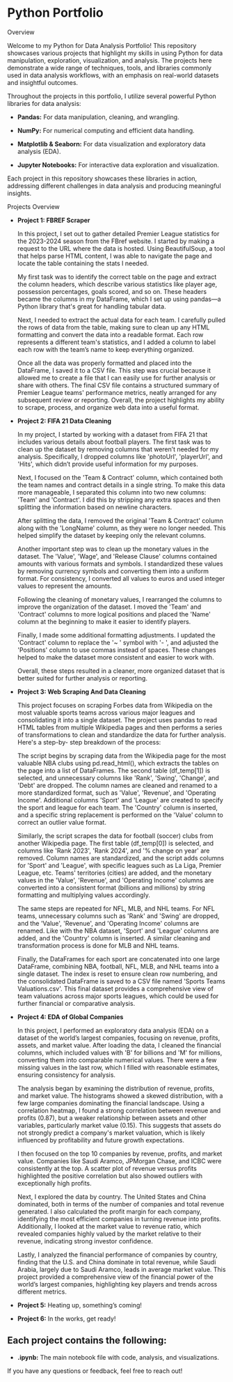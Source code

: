# Python Portfolio

Overview

  Welcome to my Python for Data Analysis Portfolio! This repository showcases various projects that highlight my skills in using Python for data manipulation, exploration, visualization, and analysis. The projects here demonstrate a wide range of techniques, tools, and libraries commonly used in data analysis workflows, with an emphasis on real-world datasets and insightful outcomes.

  Throughout the projects in this portfolio, I utilize several powerful Python libraries for data analysis:

  - **Pandas:** For data manipulation, cleaning, and wrangling.
  
  - **NumPy:** For numerical computing and efficient data handling.
  
  - **Matplotlib & Seaborn:** For data visualization and exploratory data analysis (EDA).

  - **Jupyter Notebooks:** For interactive data exploration and visualization.
    
Each project in this repository showcases these libraries in action, addressing different challenges in data analysis and producing meaningful insights.

Projects Overview

- **Project 1: FBREF Scraper**
   
   In this project, I set out to gather detailed Premier League statistics for the 2023-2024 season from the FBref website. I started by making a request to the URL where the data is 
   hosted. Using BeautifulSoup, a tool that helps parse HTML content, I was able to navigate the page and locate the table containing the stats I needed.

   My first task was to identify the correct table on the page and extract the column headers, which describe various statistics like player age, possession percentages, goals scored, 
   and so on. These headers became the columns in my DataFrame, which I set up using pandas—a Python library that's great for handling tabular data.

   Next, I needed to extract the actual data for each team. I carefully pulled the rows of data from the table, making sure to clean up any HTML formatting and convert the data into a 
   readable format. Each row represents a different team's statistics, and I added a column to label each row with the team’s name to keep everything organized.

   Once all the data was properly formatted and placed into the DataFrame, I saved it to a CSV file. This step was crucial because it allowed me to create a file that I can easily use 
   for further analysis or share with others. The final CSV file contains a structured summary of Premier League teams' performance metrics, neatly arranged for any subsequent review or 
   reporting. Overall, the project highlights my ability to scrape, process, and organize web data into a useful format.
  
- **Project 2: FIFA 21 Data Cleaning**

   In my project, I started by working with a dataset from FIFA 21 that includes various details about football players. The first task was to clean up the dataset by removing columns 
   that weren’t needed for my analysis. Specifically, I dropped columns like 'photoUrl', 'playerUrl', and 'Hits', which didn’t provide useful information for my purposes.

   Next, I focused on the 'Team & Contract' column, which contained both the team names and contract details in a single string. To make this data more manageable, I separated this 
   column into two new columns: 'Team' and 'Contract'. I did this by stripping any extra spaces and then splitting the information based on newline characters.

   After splitting the data, I removed the original 'Team & Contract' column along with the 'LongName' column, as they were no longer needed. This helped simplify the dataset by keeping 
   only the relevant columns.

   Another important step was to clean up the monetary values in the dataset. The 'Value', 'Wage', and 'Release Clause' columns contained amounts with various formats and symbols. I 
   standardized these values by removing currency symbols and converting them into a uniform format. For consistency, I converted all values to euros and used integer values to 
   represent the amounts.

   Following the cleaning of monetary values, I rearranged the columns to improve the organization of the dataset. I moved the 'Team' and 'Contract' columns to more logical positions 
   and placed the 'Name' column at the beginning to make it easier to identify players.

   Finally, I made some additional formatting adjustments. I updated the 'Contract' column to replace the '~ ' symbol with '- ', and adjusted the 'Positions' column to use commas 
   instead of spaces. These changes helped to make the dataset more consistent and easier to work with.

   Overall, these steps resulted in a cleaner, more organized dataset that is better suited for further analysis or reporting.
  
- **Project 3: Web Scraping And Data Cleaning**
  
   This project focuses on scraping Forbes data from Wikipedia on the most valuable sports teams across various major leagues and consolidating it into a single dataset. The project 
   uses pandas to read HTML tables from multiple Wikipedia pages and then performs a series of transformations to clean and standardize the data for further analysis. Here's a step-by- 
   step breakdown of the process:

   The script begins by scraping data from the Wikipedia page for the most valuable NBA clubs using pd.read_html(), which extracts the tables on the page into a list of DataFrames. The 
  second table (df_temp[1]) is selected, and unnecessary columns like 'Rank', 'Swing', 'Change', and 'Debt' are dropped. The column names are cleaned and renamed to a more standardized 
  format, such as 'Value', 'Revenue', and 'Operating Income'. Additional columns 'Sport' and 'League' are created to specify the sport and league for each team. The 'Country' column is 
  inserted, and a specific string replacement is performed on the 'Value' column to correct an outlier value format.

   Similarly, the script scrapes the data for football (soccer) clubs from another Wikipedia page. The first table (df_temp[0]) is selected, and columns like 'Rank 2023', 'Rank 2024', 
   and '% change on year' are removed. Column names are standardized, and the script adds columns for 'Sport' and 'League', with specific leagues such as La Liga, Premier League, etc. 
   Teams' territories (cities) are added, and the monetary values in the 'Value', 'Revenue', and 'Operating Income' columns are converted into a consistent format (billions and 
   millions) by string formatting and multiplying values accordingly.

   The same steps are repeated for NFL, MLB, and NHL teams. For NFL teams, unnecessary columns such as 'Rank' and 'Swing' are dropped, and the 'Value', 'Revenue', and 'Operating Income' 
   columns are renamed. Like with the NBA dataset, 'Sport' and 'League' columns are added, and the 'Country' column is inserted. A similar cleaning and transformation process is done 
   for MLB and NHL teams.

   Finally, the DataFrames for each sport are concatenated into one large DataFrame, combining NBA, football, NFL, MLB, and NHL teams into a single dataset. The index is reset to ensure 
   clean row numbering, and the consolidated DataFrame is saved to a CSV file named 'Sports Teams Valuations.csv'. This final dataset provides a comprehensive view of team valuations 
   across major sports leagues, which could be used for further financial or comparative analysis.

- **Project 4: EDA of Global Companies** 

    In this project, I performed an exploratory data analysis (EDA) on a dataset of the world’s largest companies, focusing on revenue, profits, assets, and market value. After loading 
    the data, I cleaned the financial columns, which included values with 'B' for billions and 'M' for millions, converting them into comparable numerical values. There were a few 
    missing values in the last row, which I filled with reasonable estimates, ensuring consistency for analysis.

    The analysis began by examining the distribution of revenue, profits, and market value. The histograms showed a skewed distribution, with a few large companies dominating the 
    financial landscape. Using a correlation heatmap, I found a strong correlation between revenue and profits (0.87), but a weaker relationship between assets and other variables, 
    particularly market value (0.15). This suggests that assets do not strongly predict a company's market valuation, which is likely influenced by profitability and future growth 
    expectations.

    I then focused on the top 10 companies by revenue, profits, and market value. Companies like Saudi Aramco, JPMorgan Chase, and ICBC were consistently at the top. A scatter plot of 
    revenue versus profits highlighted the positive correlation but also showed outliers with exceptionally high profits.

    Next, I explored the data by country. The United States and China dominated, both in terms of the number of companies and total revenue generated. I also calculated the profit 
    margin for each company, identifying the most efficient companies in turning revenue into profits. Additionally, I looked at the market value to revenue ratio, which revealed 
    companies highly valued by the market relative to their revenue, indicating strong investor confidence.

    Lastly, I analyzed the financial performance of companies by country, finding that the U.S. and China dominate in total revenue, while Saudi Arabia, largely due to Saudi Aramco, 
    leads in average market value. This project provided a comprehensive view of the financial power of the world’s largest companies, highlighting key players and trends across 
    different metrics.

- **Project 5:** Heating up, something’s coming!

- **Project 6:** In the works, get ready!
    
## Each project contains the following:

- **.ipynb:** The main notebook file with code, analysis, and visualizations.

If you have any questions or feedback, feel free to reach out!
